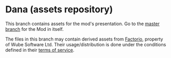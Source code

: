 # Dana (assets repository)

This branch contains assets for the mod's presentation. Go to the [master branch](https://github.com/vsaulue/factorio-dana/tree/master) for the Mod in itself.

The files in this branch may contain derived assets from [Factorio](https://factorio.com/), property of Wube Software Ltd. Their usage/distribution is done under the conditions defined in their [terms of service](https://www.factorio.com/terms-of-service).

